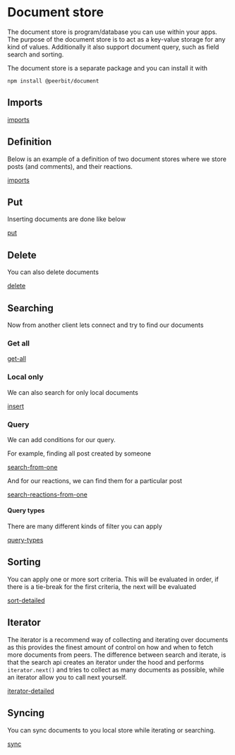 # Document store
The document store is program/database you can use within your apps. The purpose of the document store is to act as a key-value storage for any kind of values. Additionally it also support document query, such as field search and sorting.

The document store is a separate package and you can install it with 

```
npm install @peerbit/document
```


## Imports
[imports](./document-store.ts ':include :fragment=imports')

## Definition
Below is an example of a definition of two document stores where we store posts (and comments), and their reactions. 

[imports](./document-store.ts ':include :fragment=definition')

## Put
Inserting documents are done like below

[put](./document-store.ts ':include :fragment=insert')


## Delete
You can also delete documents

[delete](./document-store.ts ':include :fragment=delete')


## Searching
Now from another client lets connect and try to find our documents

### Get all

[get-all](./document-store.ts ':include :fragment=search-all')



### Local only
We can also search for only local documents

[insert](./document-store.ts ':include :fragment=search-locally')

### Query

We can add conditions for our query.

For example, finding all post created by someone

[search-from-one](./document-store.ts ':include :fragment=search-from-one')

And for our reactions, we can find them for a particular post

[search-reactions-from-one](./document-store.ts ':include :fragment=reactions-one')


#### Query types
There are many different kinds of filter you can apply

[query-types](./document-store.ts ':include :fragment=query-detailed')


## Sorting 

You can apply one or more sort criteria. This will be evaluated in order, if there is a tie-break for the first criteria, the next will be evaluated 


[sort-detailed](./document-store.ts ':include :fragment=sort-detailed')


## Iterator

The iterator is a recommend way of collecting and iterating over documents as this provides the finest amount of control on how and when to fetch more documents from peers. The difference between search and iterate, is that the search api creates an iterator under the hood and performs ```iterator.next()``` and tries to collect as many documents as possible, while an iterator allow you to call next yourself.

[iterator-detailed](./document-store.ts ':include :fragment=iterator-detailed')

## Syncing 
You can sync documents to you local store while iterating or searching. 

[sync](./document-store.ts ':include :fragment=sync')


